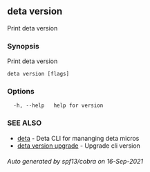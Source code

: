 ## deta version

Print deta version

### Synopsis

Print deta version

```
deta version [flags]
```

### Options

```
  -h, --help   help for version
```

### SEE ALSO

* [deta](deta.md)	 - Deta CLI for mananging deta micros
* [deta version upgrade](deta_version_upgrade.md)	 - Upgrade cli version

###### Auto generated by spf13/cobra on 16-Sep-2021
